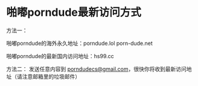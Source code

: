 # 啪嘟porndude最新访问方式


方法一：

啪嘟porndude的海外永久地址：porndude.lol       porn-dude.net


啪嘟porndude的最新国内访问地址：hs99.cc




方法二：
发送任意内容到 porndudecs@gmail.com，很快你将收到最新访问地址（请注意邮箱里的垃圾邮件）
